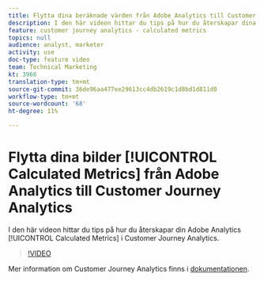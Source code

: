 ```yaml
---
title: Flytta dina beräknade värden från Adobe Analytics till Customer Journey Analytics
description: I den här videon hittar du tips på hur du återskapar dina Adobe Analytics Calculated Metrics i Customer Journey Analytics.
feature: customer journey analytics - calculated metrics
topics: null
audience: analyst, marketer
activity: use
doc-type: feature video
team: Technical Marketing
kt: 3966
translation-type: tm+mt
source-git-commit: 36de96aa477ee29613cc4db2619c1d8bd1d811d0
workflow-type: tm+mt
source-wordcount: '68'
ht-degree: 11%

---
```



# Flytta dina bilder [!UICONTROL Calculated Metrics] från Adobe Analytics till Customer Journey Analytics

I den här videon hittar du tips på hur du återskapar din Adobe Analytics [!UICONTROL Calculated Metrics] i Customer Journey Analytics.

>[!VIDEO](https://video.tv.adobe.com/v/31788/?quality=12)

Mer information om Customer Journey Analytics finns i [dokumentationen](https://docs.adobe.com/content/help/en/analytics-platform/using/cja-landing.html).
